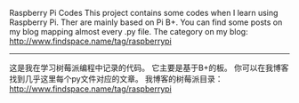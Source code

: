 Raspberry Pi Codes
This project contains some codes when I learn using Raspberry Pi.
Ther are  mainly  based on Pi B+.
You can find some posts on my blog mapping almost every .py file.
The category on my blog:
http://www.findspace.name/tag/raspberrypi

---
这是我在学习树莓派编程中记录的代码。
它主要是基于B+的板。
你可以在我博客找到几乎这里每个py文件对应的文章。
我博客的树莓派目录：
http://www.findspace.name/tag/raspberrypi